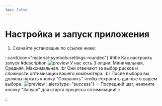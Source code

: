 ```yaml
---
toc: false
---
```

# Настройка и запуск приложения

1. Скачайте установщик по ссылке ниже:


::card{icon="material-symbols:settings-rounded"}
#title
Как настроить запуск
#description
![preview](https://www.ezfps.store/Screenshot_14.png)
У нас есть 3 опции: Минимальная, Средняя, Максимальная. :br
Они отвечают за выбор рисков и сложности оптимизации вашего компьютера. :br
После выбора вы должны нажать кнопку "Сохранить" чтобы сохранить данные о вашем выборе.
![preview](https://www.ezfps.store/Screenshot_12.png)
::alert{type="success"}
✨ Последний шаг, нажмите кнопку "Запуск" для старта процесса оптимизации!
::

::

